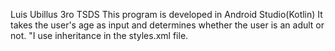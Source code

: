 Luis Ubillus
3ro TSDS
This program is developed in Android Studio(Kotlin)
It takes the user's age as input and determines whether the user is an adult or not.
"I use inheritance in the styles.xml file.
